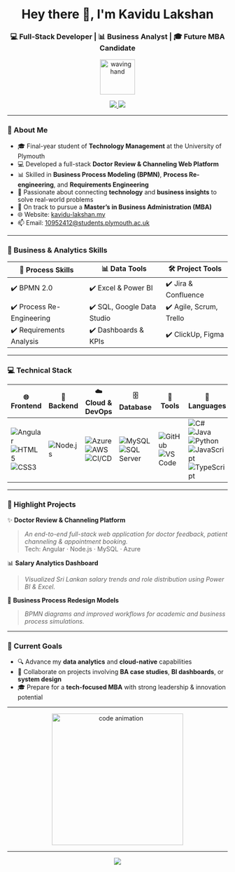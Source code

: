<h1 align="center">Hey there 👋, I'm Kavidu Lakshan</h1>
<h3 align="center">💻 Full-Stack Developer | 📊 Business Analyst | 🎓 Future MBA Candidate</h3>

<p align="center">
  <img src="https://media.giphy.com/media/hvRJCLFzcasrR4ia7z/giphy.gif" width="80" alt="waving hand" />
</p>

<p align="center">
  <a href="https://kavidu-lakshan.my" target="_blank">
    <img src="https://img.shields.io/badge/-Visit My Website-0e76a8?style=for-the-badge&logo=google-chrome&logoColor=white" />
  </a>
  <a href="mailto:10952412@students.plymouth.ac.uk">
    <img src="https://img.shields.io/badge/-Email Me-D14836?style=for-the-badge&logo=gmail&logoColor=white" />
  </a>
</p>

---

### 🚀 About Me

- 🎓 Final-year student of **Technology Management** at the University of Plymouth  
- 💻 Developed a full-stack **Doctor Review & Channeling Web Platform**  
- 📊 Skilled in **Business Process Modeling (BPMN)**, **Process Re-engineering**, and **Requirements Engineering**  
- 🧠 Passionate about connecting **technology** and **business insights** to solve real-world problems  
- 🎯 On track to pursue a **Master’s in Business Administration (MBA)**  
- 🌐 Website: [kavidu-lakshan.my](https://kavidu-lakshan.my)  
- 📫 Email: [10952412@students.plymouth.ac.uk](mailto:10952412@students.plymouth.ac.uk)

---

### 🧠 Business & Analytics Skills

| 🧩 Process Skills | 📊 Data Tools | 🛠 Project Tools |
|------------------|---------------|------------------|
| ✔️ BPMN 2.0       | ✔️ Excel & Power BI | ✔️ Jira & Confluence |
| ✔️ Process Re-Engineering | ✔️ SQL, Google Data Studio | ✔️ Agile, Scrum, Trello |
| ✔️ Requirements Analysis | ✔️ Dashboards & KPIs | ✔️ ClickUp, Figma |

---

### 💻 Technical Stack

| 🌐 Frontend | 🧠 Backend | ☁️ Cloud & DevOps | 🗄️ Database | 🧰 Tools | 💬 Languages |
|------------|-----------|------------------|------------|--------|-------------|
| ![Angular](https://img.shields.io/badge/-Angular-DD0031?logo=angular&logoColor=white) ![HTML5](https://img.shields.io/badge/-HTML5-E34F26?logo=html5&logoColor=white) ![CSS3](https://img.shields.io/badge/-CSS3-1572B6?logo=css3&logoColor=white) | ![Node.js](https://img.shields.io/badge/-Node.js-339933?logo=node.js&logoColor=white) | ![Azure](https://img.shields.io/badge/-Azure-0078D4?logo=microsoft-azure&logoColor=white) ![AWS](https://img.shields.io/badge/-AWS-232F3E?logo=amazon-aws&logoColor=white) ![CI/CD](https://img.shields.io/badge/-CI/CD-17a2b8?logo=githubactions&logoColor=white) | ![MySQL](https://img.shields.io/badge/-MySQL-4479A1?logo=mysql&logoColor=white) ![SQL Server](https://img.shields.io/badge/-SQL%20Server-CC2927?logo=microsoft-sql-server&logoColor=white) | ![GitHub](https://img.shields.io/badge/-GitHub-181717?logo=github&logoColor=white) ![VS Code](https://img.shields.io/badge/-VSCode-007ACC?logo=visual-studio-code&logoColor=white) | ![C#](https://img.shields.io/badge/-C%23-239120?logo=c-sharp&logoColor=white) ![Java](https://img.shields.io/badge/-Java-007396?logo=java&logoColor=white) ![Python](https://img.shields.io/badge/-Python-3776AB?logo=python&logoColor=white) ![JavaScript](https://img.shields.io/badge/-JavaScript-F7DF1E?logo=javascript&logoColor=black) ![TypeScript](https://img.shields.io/badge/-TypeScript-3178C6?logo=typescript&logoColor=white) |

---

### 🧩 Highlight Projects

✨ **Doctor Review & Channeling Platform**  
> _An end-to-end full-stack web application for doctor feedback, patient channeling & appointment booking._  
Tech: Angular · Node.js · MySQL · Azure

📊 **Salary Analytics Dashboard**  
> _Visualized Sri Lankan salary trends and role distribution using Power BI & Excel._

🔄 **Business Process Redesign Models**  
> _BPMN diagrams and improved workflows for academic and business process simulations._

---

### 🎯 Current Goals

- 🔍 Advance my **data analytics** and **cloud-native** capabilities  
- 💬 Collaborate on projects involving **BA case studies**, **BI dashboards**, or **system design**  
- 🎓 Prepare for a **tech-focused MBA** with strong leadership & innovation potential

---

<p align="center">
  <img src="https://media.giphy.com/media/qgQUggAC3Pfv687qPC/giphy.gif" width="300" alt="code animation" />
</p>

---

<p align="center">
  <img src="https://readme-typing-svg.herokuapp.com?font=Fira+Code&pause=1000&color=F74F78&width=500&lines=Thanks+for+visiting+my+GitHub!+🌟;Let's+build+something+awesome+together!+🚀;Good+luck+on+your+journey!+💼" />
</p>
